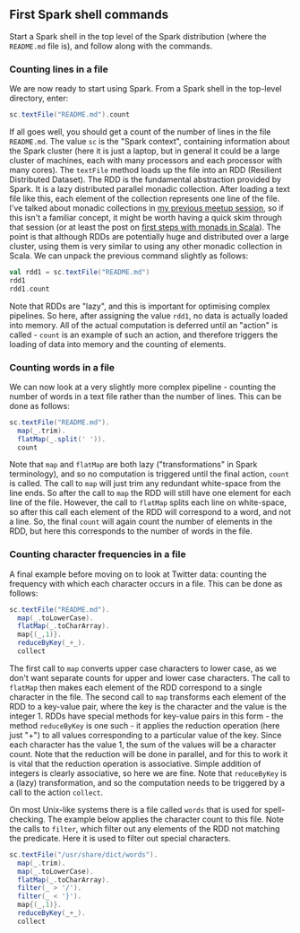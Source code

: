 ## First Spark shell commands

Start a Spark shell in the top level of the Spark distribution (where the `README.md` file is), and follow along with the commands.

### Counting lines in a file

We are now ready to start using Spark. From a Spark shell in the top-level directory, enter:
```scala
sc.textFile("README.md").count
```
If all goes well, you should get a count of the number of lines in the file `README.md`. The value `sc` is the "Spark context", containing information about the Spark cluster (here it is just a laptop, but in general it could be a large cluster of machines, each with many processors and each processor with many cores). The `textFile` method loads up the file into an RDD (Resilient Distributed Dataset). The RDD is the fundamental abstraction provided by Spark. It is a lazy distributed parallel monadic collection. After loading a text file like this, each element of the collection represents one line of the file. I've talked about monadic collections in [my previous meetup session](https://github.com/darrenjw/FPNEM-2016-04), so if this isn't a familiar concept, it might be worth having a quick skim through that session (or at least the post on [first steps with monads in Scala](https://darrenjw.wordpress.com/2016/04/15/first-steps-with-monads-in-scala/)). The point is that although RDDs are potentially huge and distributed over a large cluster, using them is very similar to using any other monadic collection in Scala. We can unpack the previous command slightly as follows:
```scala
val rdd1 = sc.textFile("README.md")
rdd1
rdd1.count
```
Note that RDDs are "lazy", and this is important for optimising complex pipelines. So here, after assigning the value `rdd1`, no data is actually loaded into memory. All of the actual computation is deferred until an "action" is called - `count` is an example of such an action, and therefore triggers the loading of data into memory and the counting of elements.

### Counting words in a file

We can now look at a very slightly more complex pipeline - counting the number of words in a text file rather than the number of lines. This can be done as follows:
```scala
sc.textFile("README.md").
  map(_.trim).
  flatMap(_.split(' ')).
  count
```
Note that `map` and `flatMap` are both lazy ("transformations" in Spark terminology), and so no computation is triggered until the final action, `count` is called. The call to `map` will just trim any redundant white-space from the line ends. So after the call to `map` the RDD will still have one element for each line of the file. However, the call to `flatMap` splits each line on white-space, so after this call each element of the RDD will correspond to a word, and not a line. So, the final `count` will again count the number of elements in the RDD, but here this corresponds to the number of words in the file.

### Counting character frequencies in a file

A final example before moving on to look at Twitter data: counting the frequency with which each character occurs in a file. This can be done as follows:
```scala
sc.textFile("README.md").
  map(_.toLowerCase).
  flatMap(_.toCharArray).
  map{(_,1)}.
  reduceByKey(_+_).
  collect
```
The first call to `map` converts upper case characters to lower case, as we don't want separate counts for upper and lower case characters. The call to `flatMap` then makes each element of the RDD correspond to a single character in the file. The second call to `map` transforms each element of the RDD to a key-value pair, where the key is the character and the value is the integer 1. RDDs have special methods for key-value pairs in this form - the method `reduceByKey` is one such - it applies the reduction operation (here just "+") to all values corresponding to a particular value of the key. Since each character has the value 1, the sum of the values will be a character count. Note that the reduction will be done in parallel, and for this to work it is vital that the reduction operation is associative. Simple addition of integers is clearly associative, so here we are fine. Note that `reduceByKey` is a (lazy) transformation, and so the computation needs to be triggered by a call to the action `collect`.

On most Unix-like systems there is a file called `words` that is used for spell-checking. The example below applies the character count to this file. Note the calls to `filter`, which filter out any elements of the RDD not matching the predicate. Here it is used to filter out special characters.
```scala
sc.textFile("/usr/share/dict/words").
  map(_.trim).
  map(_.toLowerCase).
  flatMap(_.toCharArray).
  filter(_ > '/').
  filter(_ < '}').
  map{(_,1)}.
  reduceByKey(_+_).
  collect
```



